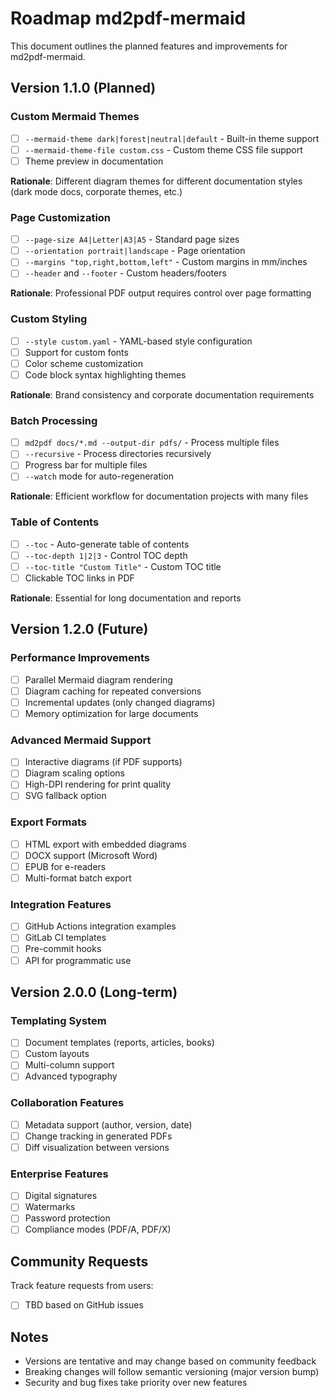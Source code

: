 # Roadmap md2pdf-mermaid

This document outlines the planned features and improvements for md2pdf-mermaid.

## Version 1.1.0 (Planned)

### Custom Mermaid Themes
- [ ] `--mermaid-theme dark|forest|neutral|default` - Built-in theme support
- [ ] `--mermaid-theme-file custom.css` - Custom theme CSS file support
- [ ] Theme preview in documentation

**Rationale**: Different diagram themes for different documentation styles (dark mode docs, corporate themes, etc.)

### Page Customization
- [ ] `--page-size A4|Letter|A3|A5` - Standard page sizes
- [ ] `--orientation portrait|landscape` - Page orientation
- [ ] `--margins "top,right,bottom,left"` - Custom margins in mm/inches
- [ ] `--header` and `--footer` - Custom headers/footers

**Rationale**: Professional PDF output requires control over page formatting

### Custom Styling
- [ ] `--style custom.yaml` - YAML-based style configuration
- [ ] Support for custom fonts
- [ ] Color scheme customization
- [ ] Code block syntax highlighting themes

**Rationale**: Brand consistency and corporate documentation requirements

### Batch Processing
- [ ] `md2pdf docs/*.md --output-dir pdfs/` - Process multiple files
- [ ] `--recursive` - Process directories recursively
- [ ] Progress bar for multiple files
- [ ] `--watch` mode for auto-regeneration

**Rationale**: Efficient workflow for documentation projects with many files

### Table of Contents
- [ ] `--toc` - Auto-generate table of contents
- [ ] `--toc-depth 1|2|3` - Control TOC depth
- [ ] `--toc-title "Custom Title"` - Custom TOC title
- [ ] Clickable TOC links in PDF

**Rationale**: Essential for long documentation and reports

## Version 1.2.0 (Future)

### Performance Improvements
- [ ] Parallel Mermaid diagram rendering
- [ ] Diagram caching for repeated conversions
- [ ] Incremental updates (only changed diagrams)
- [ ] Memory optimization for large documents

### Advanced Mermaid Support
- [ ] Interactive diagrams (if PDF supports)
- [ ] Diagram scaling options
- [ ] High-DPI rendering for print quality
- [ ] SVG fallback option

### Export Formats
- [ ] HTML export with embedded diagrams
- [ ] DOCX support (Microsoft Word)
- [ ] EPUB for e-readers
- [ ] Multi-format batch export

### Integration Features
- [ ] GitHub Actions integration examples
- [ ] GitLab CI templates
- [ ] Pre-commit hooks
- [ ] API for programmatic use

## Version 2.0.0 (Long-term)

### Templating System
- [ ] Document templates (reports, articles, books)
- [ ] Custom layouts
- [ ] Multi-column support
- [ ] Advanced typography

### Collaboration Features
- [ ] Metadata support (author, version, date)
- [ ] Change tracking in generated PDFs
- [ ] Diff visualization between versions

### Enterprise Features
- [ ] Digital signatures
- [ ] Watermarks
- [ ] Password protection
- [ ] Compliance modes (PDF/A, PDF/X)

## Community Requests

Track feature requests from users:
- [ ] TBD based on GitHub issues

## Notes

- Versions are tentative and may change based on community feedback
- Breaking changes will follow semantic versioning (major version bump)
- Security and bug fixes take priority over new features

